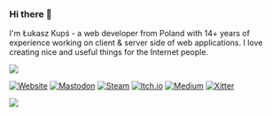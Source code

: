 ### Hi there 👋

I'm Łukasz Kupś - a web developer from Poland with 14+ years of experience working on client & server side of web applications.
I love creating nice and useful things for the Internet people.

![](https://github-readme-stats.vercel.app/api?username=lukaszkups&hide_border=false&include_all_commits=true&count_private=true&show_icons=true&title_color=ecbd29&icon_color=ecbd29)<br/>

[![Website](https://img.shields.io/badge/www-lukaszkups.net-ecbd29?style=flat-square)](https://lukaszkups.net)
[![Mastodon](https://img.shields.io/badge/Mastodon-lukaszkups-5e54eb?logo=mastodon&logoColor=ffffff&style=flat-square)](https://mastodon.social/@lukaszkups)
[![Steam](https://img.shields.io/badge/Steam-lukaszkups.net-black?style=flat-square)](https://store.steampowered.com/search/?publisher=lukaszkups.net)
[![Itch.io](https://img.shields.io/badge/itch.io-lukaszkups-fa5c5c?style=flat-square)](https://lukaszkups.itch.io)
[![Medium](https://img.shields.io/badge/Medium-@89bits-34aa47?style=flat-square)](https://medium.com/@89bits)
[![Xitter](https://img.shields.io/badge/xitter-lukaszkups-blue?logo=x&logoColor=ffffff&style=flat-square)](https://twitter.com/lukaszkups)

![](https://komarev.com/ghpvc/?username=lukaszkups&color=green)
